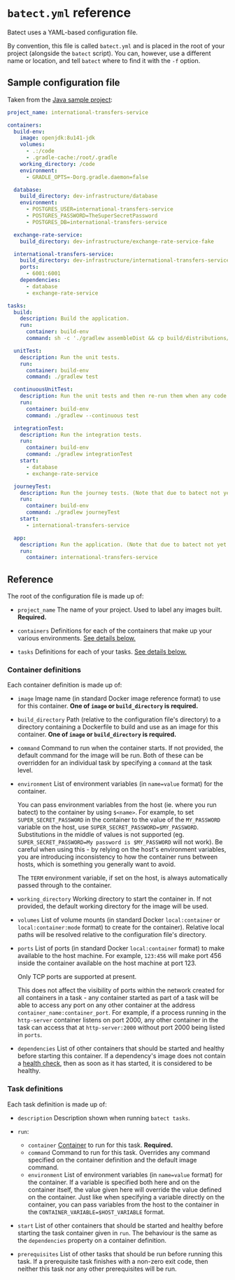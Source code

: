 # `batect.yml` reference

Batect uses a YAML-based configuration file.

By convention, this file is called `batect.yml` and is placed in the root of your project (alongside the `batect` script).
You can, however, use a different name or location, and tell `batect` where to find it with the `-f` option.

## Sample configuration file

Taken from the [Java sample project](https://github.com/charleskorn/batect-sample-java):

```yaml
project_name: international-transfers-service

containers:
  build-env:
    image: openjdk:8u141-jdk
    volumes:
      - .:/code
      - .gradle-cache:/root/.gradle
    working_directory: /code
    environment:
      - GRADLE_OPTS=-Dorg.gradle.daemon=false

  database:
    build_directory: dev-infrastructure/database
    environment:
      - POSTGRES_USER=international-transfers-service
      - POSTGRES_PASSWORD=TheSuperSecretPassword
      - POSTGRES_DB=international-transfers-service

  exchange-rate-service:
    build_directory: dev-infrastructure/exchange-rate-service-fake

  international-transfers-service:
    build_directory: dev-infrastructure/international-transfers-service
    ports:
      - 6001:6001
    dependencies:
      - database
      - exchange-rate-service

tasks:
  build:
    description: Build the application.
    run:
      container: build-env
      command: sh -c './gradlew assembleDist && cp build/distributions/international-transfers-service.zip dev-infrastructure/international-transfers-service/app.zip'

  unitTest:
    description: Run the unit tests.
    run:
      container: build-env
      command: ./gradlew test

  continuousUnitTest:
    description: Run the unit tests and then re-run them when any code changes are detected.
    run:
      container: build-env
      command: ./gradlew --continuous test

  integrationTest:
    description: Run the integration tests.
    run:
      container: build-env
      command: ./gradlew integrationTest
    start:
      - database
      - exchange-rate-service

  journeyTest:
    description: Run the journey tests. (Note that due to batect not yet supporting dependencies between tasks, you must run `batect run build` before running this task.)
    run:
      container: build-env
      command: ./gradlew journeyTest
    start:
      - international-transfers-service

  app:
    description: Run the application. (Note that due to batect not yet supporting dependencies between tasks, you must run `batect run build` before running this task.)
    run:
      container: international-transfers-service
```

## Reference

The root of the configuration file is made up of:

* `project_name` The name of your project. Used to label any images built. **Required.**

* `containers` Definitions for each of the containers that make up your various environments. [See details below.](#container-definitions)

* `tasks` Definitions for each of your tasks. [See details below.](#task-definitions)

### Container definitions

Each container definition is made up of:

* `image` Image name (in standard Docker image reference format) to use for this container. **One of `image` or `build_directory` is required.**

* `build_directory` Path (relative to the configuration file's directory) to a directory containing a Dockerfile to build and use as an image for
  this container. **One of `image` or `build_directory` is required.**

* `command` Command to run when the container starts. If not provided, the default command for the image will be run. Both of these can be overridden
  for an individual task by specifying a `command` at the task level.

* `environment` List of environment variables (in `name=value` format) for the container.

  You can pass environment variables from the host (ie. where you run batect) to the container by using `$<name>`. For example, to set
  `SUPER_SECRET_PASSWORD` in the container to the value of the `MY_PASSWORD` variable on the host, use
  `SUPER_SECRET_PASSWORD=$MY_PASSWORD`. Substitutions in the middle of values is not supported (eg. `SUPER_SECRET_PASSWORD=My password is $MY_PASSWORD`
  will not work). Be careful when using this - by relying on the host's environment variables, you are introducing inconsistency to how the container
  runs between hosts, which is something you generally want to avoid.

  The `TERM` environment variable, if set on the host, is always automatically passed through to the container.

* `working_directory` Working directory to start the container in. If not provided, the default working directory for the image will be used.

* `volumes` List of volume mounts (in standard Docker `local:container` or `local:container:mode` format) to create for the container). Relative local
  paths will be resolved relative to the configuration file's directory.

* `ports` List of ports (in standard Docker `local:container` format) to make available to the host machine. For example, `123:456` will make port 456
  inside the container available on the host machine at port 123.

  Only TCP ports are supported at present.

  This does not affect the visibility of ports within the network created for all containers in a task - any container started as part of a task will be
  able to access any port on any other container at the address `container_name:container_port`. For example, if a process running in the `http-server`
  container listens on port 2000, any other container in the task can access that at `http-server:2000` without port 2000 being listed in `ports`.

* `dependencies` List of other containers that should be started and healthy before starting this container. If a dependency's image does not contain a
  [health check](https://docs.docker.com/engine/reference/builder/#healthcheck), then as soon as it has started, it is considered to be healthy.

### Task definitions

Each task definition is made up of:

* `description` Description shown when running `batect tasks`.

* `run`:
    * `container` [Container](#container-definitions) to run for this task. **Required.**
    * `command` Command to run for this task. Overrides any command specified on the container definition and the default image command.
    * `environment` List of environment variables (in `name=value` format) for the container. If a variable is specified both here and on the container
      itself, the value given here will override the value defined on the container. Just like when specifying a variable directly on the container,
      you can pass variables from the host to the container in the `CONTAINER_VARIABLE=$HOST_VARIABLE` format.

* `start` List of other containers that should be started and healthy before starting the task container given in `run`. The behaviour is the same as the
  `dependencies` property on a container definition.

* `prerequisites` List of other tasks that should be run before running this task. If a prerequisite task finishes with a non-zero exit code, then neither
  this task nor any other prerequisites will be run.

